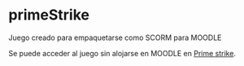 # primeStrike
Juego creado para empaquetarse como SCORM para MOODLE

Se puede acceder al juego sin alojarse en MOODLE en [Prime strike](https://carloskl12.github.io/primeStrike/).
